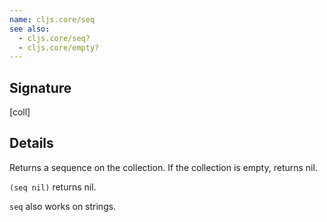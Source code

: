 ```yaml
---
name: cljs.core/seq
see also:
  - cljs.core/seq?
  - cljs.core/empty?
---
```


## Signature
[coll]


## Details

Returns a sequence on the collection. If the collection is empty, returns nil.

`(seq nil)` returns nil.

`seq` also works on strings.
